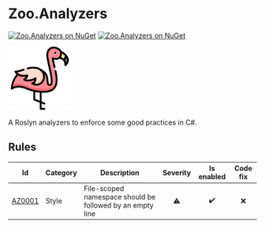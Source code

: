﻿# Zoo.Analyzers

[![Zoo.Analyzers on NuGet](https://img.shields.io/nuget/v/Zoo.Analyzers?logo=nuget)](https://www.nuget.org/packages/Zoo.Analyzers)
[![Zoo.Analyzers on NuGet](https://img.shields.io/nuget/dt/Zoo.Analyzers?color=lima)](https://www.nuget.org/packages/Zoo.Analyzers)

[![Flamingo icons created by Freepik - Flaticon](https://raw.githubusercontent.com/ondrej-zoo/Zoo.Analyzers/main/icon.png)](https://www.flaticon.com/free-icons/flamingo)

A Roslyn analyzers to enforce some good practices in C#.

## Rules

|Id|Category|Description|Severity|Is enabled|Code fix|
|--|--------|-----------|:------:|:--------:|:------:|
|[AZ0001](https://github.com/ondrej-zoo/Zoo.Analyzers/blob/main/docs/AZ0001.md)|Style|File-scoped namespace should be followed by an empty line|⚠️|✔️|❌|